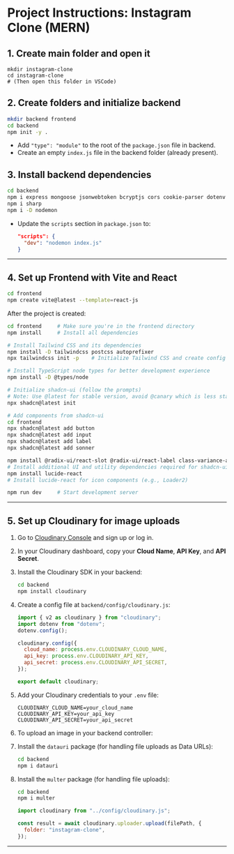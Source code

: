 # Project Instructions: Instagram Clone (MERN)

## 1. Create main folder and open it

```
mkdir instagram-clone
cd instagram-clone
# (Then open this folder in VSCode)
```

## 2. Create folders and initialize backend

```sh
mkdir backend frontend
cd backend
npm init -y .
```

- Add `"type": "module"` to the root of the `package.json` file in backend.
- Create an empty `index.js` file in the backend folder (already present).

## 3. Install backend dependencies

```sh
cd backend
npm i express mongoose jsonwebtoken bcryptjs cors cookie-parser dotenv
npm i sharp
npm i -D nodemon
```

- Update the `scripts` section in `package.json` to:
  ```json
  "scripts": {
    "dev": "nodemon index.js"
  }
  ```

---

## 4. Set up Frontend with Vite and React

```sh
cd frontend
npm create vite@latest --template=react-js
```

After the project is created:

```sh
cd frontend     # Make sure you're in the frontend directory
npm install     # Install all dependencies

# Install Tailwind CSS and its dependencies
npm install -D tailwindcss postcss autoprefixer
npx tailwindcss init -p    # Initialize Tailwind CSS and create config files

# Install TypeScript node types for better development experience
npm install -D @types/node

# Initialize shadcn-ui (follow the prompts)
# Note: Use @latest for stable version, avoid @canary which is less stable
npx shadcn@latest init

# Add components from shadcn-ui
cd frontend
npx shadcn@latest add button
npx shadcn@latest add input
npx shadcn@latest add label
npx shadcn@latest add sonner

npm install @radix-ui/react-slot @radix-ui/react-label class-variance-authority clsx tailwind-merge
# Install additional UI and utility dependencies required for shadcn-ui components and utils
npm install lucide-react
# Install lucide-react for icon components (e.g., Loader2)

npm run dev     # Start development server
```

---

## 5. Set up Cloudinary for image uploads

1. Go to [Cloudinary Console](https://console.cloudinary.com/) and sign up or log in.
2. In your Cloudinary dashboard, copy your **Cloud Name**, **API Key**, and **API Secret**.
3. Install the Cloudinary SDK in your backend:
   ```sh
   cd backend
   npm install cloudinary
   ```
4. Create a config file at `backend/config/cloudinary.js`:

   ```js
   import { v2 as cloudinary } from "cloudinary";
   import dotenv from "dotenv";
   dotenv.config();

   cloudinary.config({
     cloud_name: process.env.CLOUDINARY_CLOUD_NAME,
     api_key: process.env.CLOUDINARY_API_KEY,
     api_secret: process.env.CLOUDINARY_API_SECRET,
   });

   export default cloudinary;
   ```

5. Add your Cloudinary credentials to your `.env` file:
   ```env
   CLOUDINARY_CLOUD_NAME=your_cloud_name
   CLOUDINARY_API_KEY=your_api_key
   CLOUDINARY_API_SECRET=your_api_secret
   ```
6. To upload an image in your backend controller:

7. Install the `datauri` package (for handling file uploads as Data URLs):

   ```sh
   cd backend
   npm i datauri
   ```

8. Install the `multer` package (for handling file uploads):

   ```sh
   cd backend
   npm i multer
   ```

   ```js
   import cloudinary from "../config/cloudinary.js";

   const result = await cloudinary.uploader.upload(filePath, {
     folder: "instagram-clone",
   });
   ```

---
